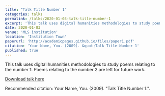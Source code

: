 ```yaml
---
title: "Talk Title Number 1"
categories: talks
permalink: /talks/2020-01-03-talk-title-number-1
excerpt: 'This talk uses digital humanities methodologies to study poems relating to the number 1. It won a graduate research award.'
date: 2020-01-03
venue: 'MLS institution'
location: 'Institution Town'
paperurl: 'http://academicpages.github.io/files/paper1.pdf'
citation: 'Your Name, You. (2009). &quot;Talk Title Number 1'
published: true
---
```

This talk uses digital humanities methodologies to study poems relating to the number 1. Poems relating to the number 2 are left for future work.

[Download talk here](http://academicpages.github.io/files/paper1.pdf)

Recommended citation: Your Name, You. (2009). "Talk Title Number 1.".